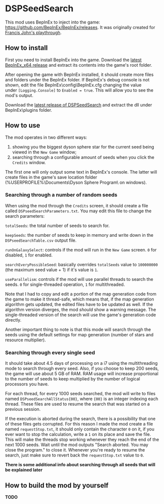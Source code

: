 # DSPSeedSearch

This mod uses BepInEx to inject into the game: https://github.com/BepInEx/BepInEx/releases. It was originally created for [Francis John's playthrough](https://www.youtube.com/watch?v=1qjqsdjLJ9A).

## How to install

First you need to install BepInEx into the game. Download the [latest BepInEx_x64 release](https://github.com/BepInEx/BepInEx/releases) and extract its contents into the game's root folder.

After opening the game with BepInEx installed, it should create more files and folders under the BepInEx folder. If BepInEx's debug console is not shown, edit the file BepInEx\config\BepInEx.cfg changing the value under `[Logging.Console]` to `Enabled = true`. This will allow you to see the mod's output.

Download the [latest release of DSPSeedSearch](/releases/) and extract the dll under BepInEx\plugins folder.

## How to use

The mod operates in two different ways:
1. showing you the biggest dyson sphere star for the current seed being viewed in the `New Game` window;
2. searching through a configurable amount of seeds when you click the `Credits` window.

The first one will only output some text in BepInEx's console. The latter will create files in the game's save location folder (%USERPROFILE%\Documents\Dyson Sphere Program\ on windows).

### Searching through a number of random seeds

When using the mod through the `Credits` screen, it should create a file called `DSPseedSearchParameters.txt`. You may edit this file to change the search parameters:

`totalSeeds`: the total number of seeds to search for.

`keepSeeds`: the number of seeds to keep in memory and write down in the `DSPseedSearchTable.csv` output file.

`runOnGalaxySelect`: controls if the mod will run in the `New Game` screen. `0` for disabled, `1` for enabled.

`searchEveryPossibleSeed`: basically overrides `totalSeeds` value to `100000000` (the maximum seed value + 1) if it's value is `1`.

`useParallelism`: controls if the mod will use parallel threads to search the seeds. `0` for single-threaded operation, `1` for multithreaded.

Note that I had to copy and edit a portion of the map generation code from the game to make it thread-safe, which means that, if the map generation algorithm gets updated, the edited files have to be updated as well. If the algorithm version diverges, the mod *should* show a warning message.
The single-threaded version of the search will use the game's generation code directly.

Another important thing to note is that this mode will search through the seeds using the default settings for map generation (number of stars and resource multiplier).

### Searching through every single seed

It should take about 4.5 days of processing on a i7 using the multithreading mode to search through every seed. Also, if you choose to keep 200 seeds, the game will use about 5 GB of RAM. RAM usage will increase proportional to the number of seeds to keep multiplied by the number of logical processors you have.

For each thread, for every 1000 seeds searched, the mod will write to files named `DSPseedSearchAllStatus{00}`, where `{00}` is an integer indexing each thread. These files are used to resume the search that was started on a previous session.

If the execution is aborted during the search, there is a possibility that one of these files gets corrupted. For this reason I made the mod create a file named `requestStop.txt`, it should only contain the character `0` on it, if you ever want to stop the calculation, write a `1` on its place and save the file. This will make the threads stop working whenever they reach the end of the next 1000 seeds. Wait until the mod outputs "Search aborted. You may close the program." to close it. Whenever you're ready to resume the search, just make sure to revert back the `requestStop.txt` value to `0`.

**There is some additional info about searching through all seeds that will be explained later**

## How to build the mod by yourself

**TODO**
